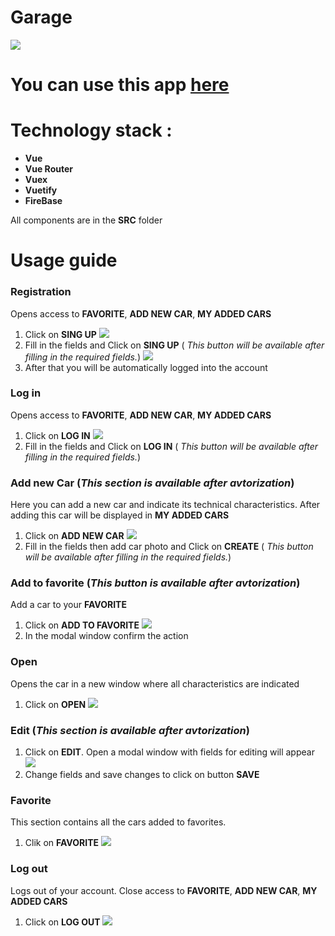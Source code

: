 # Garage
![](https://i.ibb.co/Jpf1wK8/prev.gif)
# You can use this app [here](https://itc-ads-4bdc2.firebaseapp.com/)
# Technology stack :
* **Vue**
* **Vue Router**
* **Vuex**
* **Vuetify**
* **FireBase**

All components are in the **SRC** folder
# Usage guide
### Registration
Opens access to **FAVORITE**, **ADD NEW CAR**, **MY ADDED CARS**
1. Click on **SING UP**
![](https://i.ibb.co/DQySsnX/reg.jpg)
2. Fill in the fields and Click on **SING UP** ( *This button will be available after filling in the required fields.*)
![](https://i.ibb.co/zb374DR/reg1.jpg)
3. After that you will be automatically logged into the account
### Log in
Opens access to **FAVORITE**, **ADD NEW CAR**, **MY ADDED CARS**
1.  Click on **LOG IN**
![](https://i.ibb.co/M12YMq0/log-in.jpg)
2. Fill in the fields and Click on **LOG IN** ( *This button will be available after filling in the required fields.*)

### Add new Car (_This section is available after avtorization_)
Here you can add a new car and indicate its technical characteristics. After adding this car will be displayed in **MY ADDED CARS**
1. Click on **ADD NEW CAR**
![](https://i.ibb.co/fkNWW3m/add.jpg)
2. Fill in the fields then add car photo and Click on **CREATE** ( *This button will be available after filling in the required fields.*)
### Add to favorite (_This button is available after avtorization_)
Add a car to your **FAVORITE**
1. Click on **ADD TO FAVORITE**
![](https://i.ibb.co/g4prt5c/addtofav.jpg)
2. In the modal window confirm the action
### Open
Opens the car in a new window where all characteristics are indicated
1. Click on **OPEN** 
![](https://i.ibb.co/g4prt5c/addtofav.jpg)
### Edit (_This section is available after avtorization_)
1. Click on **EDIT**. Open a modal window with fields for editing will appear
![](https://i.ibb.co/xFtzWmr/edit.jpg)
2. Change fields and save changes to click on button **SAVE**
### Favorite
This section contains all the cars added to favorites.
1. Clik on **FAVORITE**
![](https://i.ibb.co/f8tgYYv/fav.jpg)
### Log out 
Logs out of your account. Close access to **FAVORITE**, **ADD NEW CAR**, **MY ADDED CARS**
1. Click on **LOG OUT**
![](https://i.ibb.co/CwN31nv/logout.jpg)